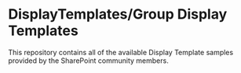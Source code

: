 DisplayTemplates/Group Display Templates
================

This repository contains all of the available Display Template samples provided by the SharePoint community members.
